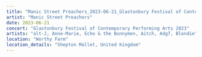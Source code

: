 ```yaml
---
title: "Manic Street Preachers_2023-06-21_Glastonbury Festival of Contemporary Performing Arts 2023"
artist: "Manic Street Preachers"
date: 2023-06-21
concert: "Glastonbury Festival of Contemporary Performing Arts 2023"
artists: "alt-J, Anne-Marie, Echo & the Bunnymen, Aitch, Adg7, Blondie"
location: "Worthy Farm"
location_details: "Shepton Mallet, United Kingdom"
---
```

